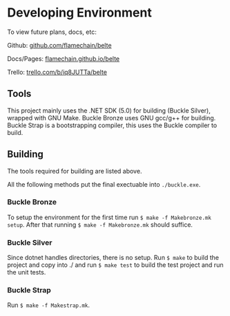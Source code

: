 # Developing Environment

To view future plans, docs, etc:

Github: [github.com/flamechain/belte](https://github.com/flamechain/belte)

Docs/Pages: [flamechain.github.io/belte](https://flamechain.github.io/belte/)

Trello: [trello.com/b/iq8JUTTa/belte](https://trello.com/b/iq8JUTTa)

## Tools

This project mainly uses the .NET SDK (5.0) for building (Buckle Silver), wrapped with GNU Make. Buckle Bronze uses GNU
gcc/g++ for building. Buckle Strap is a bootstrapping compiler, this uses the Buckle compiler to build.

## Building

The tools required for building are listed above.

All the following methods put the final exectuable into `./buckle.exe`.

### Buckle Bronze

To setup the environment for the first time run `$ make -f Makebronze.mk setup`. After that running
`$ make -f Makebronze.mk` should suffice.

### Buckle Silver

Since dotnet handles directories, there is no setup. Run `$ make` to build the project and copy into ./ and run
`$ make test` to build the test project and run the unit tests.

### Buckle Strap

Run `$ make -f Makestrap.mk`.
